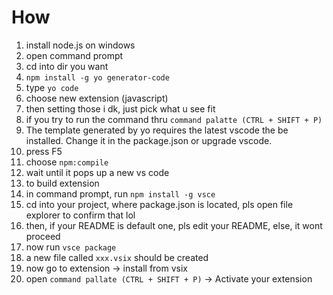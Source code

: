 # How
1. install node.js on windows
2. open command prompt
3. cd into dir you want
4. ```npm install -g yo generator-code```
5. type ```yo code```
5. choose new extension (javascript)
6. then setting those i dk, just pick what u see fit
7. if you try to run the command thru `command palatte (CTRL + SHIFT + P)`
8. The template generated by yo requires the latest vscode the be installed. Change it in the package.json or upgrade vscode.
9. press F5
10. choose `npm:compile`
11. wait until it pops up a new vs code
12. to build extension
13. in command prompt, run ```npm install -g vsce```
14. cd into your project, where package.json is located, pls open file explorer to confirm that lol
15. then, if your README is default one, pls edit your README, else, it wont proceed
16. now run ```vsce package```
17. a new file called `xxx.vsix` should be created
18. now go to extension -> install from vsix
19. open `command pallate (CTRL + SHIFT + P)` -> Activate your extension